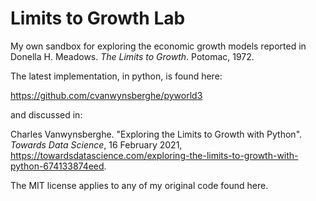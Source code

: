 # Limits to Growth Lab
My own sandbox for exploring the economic growth models reported in Donella H. Meadows. _The Limits to Growth_. Potomac, 1972.

The latest implementation, in python, is found here:

https://github.com/cvanwynsberghe/pyworld3

and discussed in:

Charles Vanwynsberghe. "Exploring the Limits to Growth with Python". _Towards Data Science_, 16 February 2021, https://towardsdatascience.com/exploring-the-limits-to-growth-with-python-674133874eed.

The MIT license applies to any of my original code found here.
